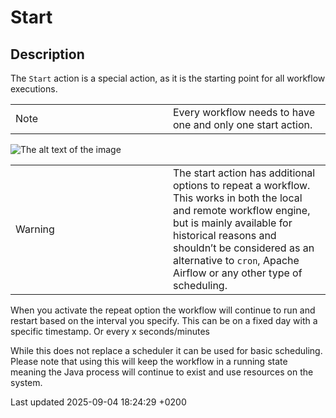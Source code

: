 <div id="header">

# Start

</div>

<div id="content">

<div class="sect1">

## Description

<div class="sectionbody">

<div class="paragraph">

The `Start` action is a special action, as it is the starting point for all workflow executions.

</div>

<div class="admonitionblock note">

<table>
<colgroup>
<col style="width: 50%" />
<col style="width: 50%" />
</colgroup>
<tbody>
<tr class="odd">
<td><div class="title">
Note
</div></td>
<td>Every workflow needs to have one and only one start action.</td>
</tr>
</tbody>
</table>

</div>

<div class="imageblock">

<div class="content">

![The alt text of the image](../assets/images/actions/action-start-dialog.png)

</div>

</div>

<div class="admonitionblock warning">

<table>
<colgroup>
<col style="width: 50%" />
<col style="width: 50%" />
</colgroup>
<tbody>
<tr class="odd">
<td><div class="title">
Warning
</div></td>
<td>The start action has additional options to repeat a workflow. This works in both the local and remote workflow engine, but is mainly available for historical reasons and shouldn’t be considered as an alternative to <code>cron</code>, Apache Airflow or any other type of scheduling.</td>
</tr>
</tbody>
</table>

</div>

<div class="paragraph">

When you activate the repeat option the workflow will continue to run and restart based on the interval you specify. This can be on a fixed day with a specific timestamp. Or every x seconds/minutes

</div>

<div class="paragraph">

While this does not replace a scheduler it can be used for basic scheduling. Please note that using this will keep the workflow in a running state meaning the Java process will continue to exist and use resources on the system.

</div>

</div>

</div>

</div>

<div id="footer">

<div id="footer-text">

Last updated 2025-09-04 18:24:29 +0200

</div>

</div>
